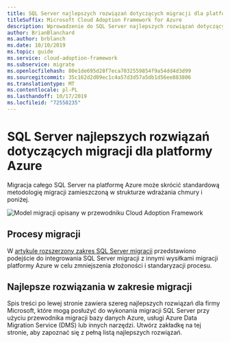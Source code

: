 ```yaml
---
title: SQL Server najlepszych rozwiązań dotyczących migracji dla platformy Azure
titleSuffix: Microsoft Cloud Adoption Framework for Azure
description: Wprowadzenie do SQL Server najlepszych rozwiązań dotyczących migracji dla platformy Azure
author: BrianBlanchard
ms.author: brblanch
ms.date: 10/10/2019
ms.topic: guide
ms.service: cloud-adoption-framework
ms.subservice: migrate
ms.openlocfilehash: 80e1de695d28f7eca7032559854f9a54dd4d3d99
ms.sourcegitcommit: 35c162d2d09ec1c4a57d3d57a5db1d56ee883806
ms.translationtype: MT
ms.contentlocale: pl-PL
ms.lasthandoff: 10/17/2019
ms.locfileid: "72558235"
---
```

# <a name="sql-server-migration-best-practices-for-azure"></a>SQL Server najlepszych rozwiązań dotyczących migracji dla platformy Azure

Migracja całego SQL Server na platformę Azure może skrócić standardową metodologię migracji zamieszczoną w strukturze wdrażania chmury i poniżej.

![Model migracji opisany w przewodniku Cloud Adoption Framework](../../_images/operational-transformation-migrate.png)

## <a name="migration-processes"></a>Procesy migracji

W [artykule rozszerzony zakres SQL Server migracji](../expanded-scope/sql-migration.md) przedstawiono podejście do integrowania SQL Server migracji z innymi wysiłkami migracji platformy Azure w celu zmniejszenia złożoności i standaryzacji procesu.

## <a name="migration-best-practices"></a>Najlepsze rozwiązania w zakresie migracji

Spis treści po lewej stronie zawiera szereg najlepszych rozwiązań dla firmy Microsoft, które mogą posłużyć do wykonania migracji SQL Server przy użyciu przewodnika migracji bazy danych Azure, usługi Azure Data Migration Service (DMS) lub innych narzędzi. Utwórz zakładkę na tej stronie, aby zapoznać się z pełną listą najlepszych rozwiązań.
